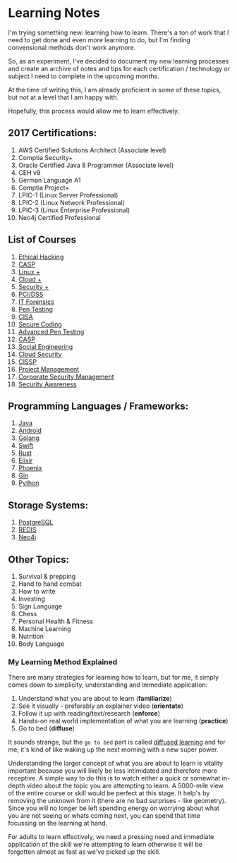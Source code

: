 # Learning Notes

I'm trying something new: learning how to learn. There's a ton of work that I need to get done and even more learning to do, but I'm finding convensional methods don't work anymore.

So, as an experiment, I've decided to document my new learning processes and create an archive of notes and tips for each certification / technology or subject I need to complete in the upcoming months.  

At the time of writing this, I am already proficient in some of these topics, but not at a level that I am happy with.

Hopefully, this process would allow me to learn effectively.

## 2017 Certifications:

1. AWS Certified Solutions Architect  (Associate level)
2. Comptia Security+
3. Oracle Certified Java 8 Programmer (Associate level)
4. CEH v9
5. German Language A1
6. Comptia Project+
7. LPIC-1 (Linux Server Professional)
8. LPIC-2 (Linux Network Professional)
9. LPIC-3 (Linux Enterprise Professional)
10. Neo4j Certified Professional

## List of Courses

1. [Ethical Hacking](https://www.cybrary.it/course/ethical-hacking/)
2. [CASP](https://www.cybrary.it/course/comptia-casp/)
3. [Linux +](https://www.cybrary.it/course/comptia-linux-plus/)
4. [Cloud +](https://www.cybrary.it/course/comptia-cloud-plus/)
5. [Security +](https://www.cybrary.it/course/comptia-security-plus/)
6. [PCI/DSS](https://www.cybrary.it/course/pcidss/)
7. [IT Forensics](https://www.cybrary.it/course/computer-hacking-forensics-analyst/)
8. [Pen Testing](https://www.cybrary.it/course/web-application-pen-testing/)
9. [CISA](https://www.cybrary.it/course/cisa/)
10. [Secure Coding](https://www.cybrary.it/course/secure-coding/)
11. [Advanced Pen Testing](https://www.cybrary.it/course/advanced-penetration-testing/)
12. [CASP](https://www.cybrary.it/course/comptia-casp/)
13. [Social Engineering](https://www.cybrary.it/course/social-engineering/)
14. [Cloud Security](https://www.cybrary.it/course/isc2-certified-cloud-security-professional-ccsp/)
15. [CISSP](https://www.cybrary.it/course/cissp/)
16. [Project Management](https://www.cybrary.it/course/project-management-professional/)
17. [Corporate Security Management](https://www.cybrary.it/course/corporate-cybersecurity-management/)
18. [Security Awareness](https://www.cybrary.it/course/end-user-security-awareness-1-hour/)

## Programming Languages / Frameworks:

1. [Java](https://www.oracle.com/java/index.html)
2. [Android](https://www.android.com/)
3. [Golang](https://golang.org/)
4. [Swift ](https://swift.org/)
5. [Rust](https://www.rust-lang.org/en-US/)
6. [Elixir](http://elixir-lang.org/)
7. [Phoenix](http://phoenixframework.org/)
8. [Gin](https://gin-gonic.github.io/gin/)
10. [Python](https://www.python.org/)

## Storage Systems:

1. [PostgreSQL](https://www.postgresql.org/)
2. [REDIS](http://redis.io/)
3. [Neo4j](https://neo4j.com/)

## Other Topics:

1. Survival & prepping
2. Hand to hand combat
3. How to write
4. Investing
5. Sign Language
6. Chess
7. Personal Health & Fitness
8. Machine Learning
9. Nutrition
10. Body Language

### My Learning Method Explained

There are many strategies for learning how to learn, but for me, it simply comes down to simplicity, understanding and immediate application:

1. Understand what you are about to learn (**familiarize**)
2. See it visually - preferably an explainer video (**orientate**)
3. Follow it up with reading/text/research (**enforce**)
4. Hands-on real world implementation of what you are learning (**practice**)
4. Go to bed (**diffuse**)

It sounds strange, but the `go to bed` part is called [diffused learning](https://staciechoice1010.wordpress.com/2014/08/08/focused-vs-diffused-mode/) and for me, it's kind of like waking up the next morning with a new super power.

Understanding the larger concept of what you are about to learn is vitality important because you will likely be less intimidated and therefore more receptive. A simple way to do this is to watch either a quick or somewhat in-depth video about the topic you are attempting to learn. A 5000-mile view of the entire course or skill would be perfect at this stage. It help's by removing the unknown from it (there are no bad surprises - like geometry).
Since you will no longer be left spending energy on worrying about what you are not seeing or whats coming next, you can spend that time focussing on the learning at hand.

For adults to learn effectively, we need a pressing need and immediate application of the skill we're attempting to learn otherwise it will be forgotten almost as fast as we've picked up the skill.
